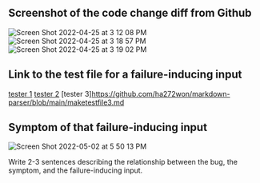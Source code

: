 ## Screenshot of the code change diff from Github
![Screen Shot 2022-04-25 at 3 12 08 PM](https://user-images.githubusercontent.com/103228431/165183609-ae5b262a-da50-4336-b268-277cd9547df1.png)
![Screen Shot 2022-04-25 at 3 18 57 PM](https://user-images.githubusercontent.com/103228431/165184264-52c37c3c-8987-4e35-9cbb-cb814254e607.png)
![Screen Shot 2022-04-25 at 3 19 02 PM](https://user-images.githubusercontent.com/103228431/165184273-b9a4543f-7fa9-4c32-a75a-462930d69f6f.png)

## Link to the test file for a failure-inducing input
[tester 1](https://github.com/ha272won/markdown-parser/blob/main/maketestfile2.md) [tester 2](https://github.com/ha272won/markdown-parser/blob/main/maketestfile3.md) [tester 3]https://github.com/ha272won/markdown-parser/blob/main/maketestfile3.md

## Symptom of that failure-inducing input
![Screen Shot 2022-05-02 at 5 50 13 PM](https://user-images.githubusercontent.com/103228431/166389898-579d6f3b-931e-4c32-8307-5d19787d740f.png)

Write 2-3 sentences describing the relationship between the bug, the
symptom, and the failure-inducing input.

